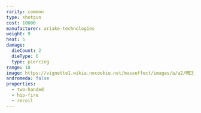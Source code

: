 ```yaml
---
rarity: common
type: shotgun
cost: 10000
manufacturer: ariake-technologies
weight: 9
heat: 5
damage:
  dieCount: 2
  dieType: 6
  type: piercing
range: 10
image: https://vignette1.wikia.nocookie.net/masseffect/images/a/a2/ME3_Katana_Shotgun.png/revision/latest?cb=20120317200552
andromeda: false
properties:
  - two-handed
  - hip-fire
  - recoil
---
```

